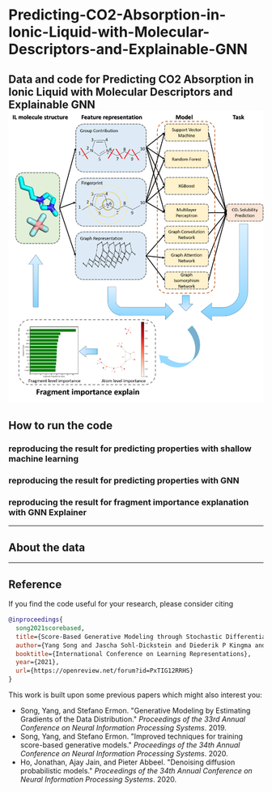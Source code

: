 # Predicting-CO2-Absorption-in-Ionic-Liquid-with-Molecular-Descriptors-and-Explainable-GNN
Data and code for Predicting CO2 Absorption in Ionic Liquid with Molecular Descriptors and Explainable GNN
![paper pipeline](https://github.com/ftyuejian/Predicting-CO2-Absorption-in-Ionic-Liquid-with-Molecular-Descriptors-and-Explainable-GNN/blob/main/figure/overall.png)
---------
## How to run the code
### reproducing the result for predicting properties with shallow machine learning

### reproducing the result for predicting properties with GNN

### reproducing the result for fragment importance explanation with GNN Explainer

---------
## About the data





---------
## Reference

If you find the code useful for your research, please consider citing
```bib
@inproceedings{
  song2021scorebased,
  title={Score-Based Generative Modeling through Stochastic Differential Equations},
  author={Yang Song and Jascha Sohl-Dickstein and Diederik P Kingma and Abhishek Kumar and Stefano Ermon and Ben Poole},
  booktitle={International Conference on Learning Representations},
  year={2021},
  url={https://openreview.net/forum?id=PxTIG12RRHS}
}
```

This work is built upon some previous papers which might also interest you:

* Song, Yang, and Stefano Ermon. "Generative Modeling by Estimating Gradients of the Data Distribution." *Proceedings of the 33rd Annual Conference on Neural Information Processing Systems*. 2019.
* Song, Yang, and Stefano Ermon. "Improved techniques for training score-based generative models." *Proceedings of the 34th Annual Conference on Neural Information Processing Systems*. 2020.
* Ho, Jonathan, Ajay Jain, and Pieter Abbeel. "Denoising diffusion probabilistic models." *Proceedings of the 34th Annual Conference on Neural Information Processing Systems*. 2020.



